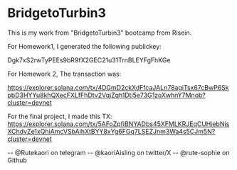 # BridgetoTurbin3

This is my work from "BridgetoTurbin3" bootcamp from Risein.

For Homework1, I generated the following publickey:

Dgk7xS2rwTyPEEs9bR9fX2GEC21u31TrnBLEYFgFhKGe

For Homework 2, The transaction was:

https://explorer.solana.com/tx/4DGmD2ckXdFfcaJALn78agiTsx67cBwP6SkpbD3HYYu8khQXecFXLfFhDtv2VqjZqh1Dti5e73G1zoXwhnY7Mnob?cluster=devnet

For the final project, I made this TX:
https://explorer.solana.com/tx/5AFoZpfiBNYADbs45XFMLKRJEqCUHiebNjsXChdvZe1xQhiAmcVSbAihXtBYY8xYg6FGq7LSEZJnm3Wa4s5CJm5N?cluster=devnet


-- @Rutekaori on telegram
-- @kaoriAisling on twitter/X
-- @rute-sophie on Github